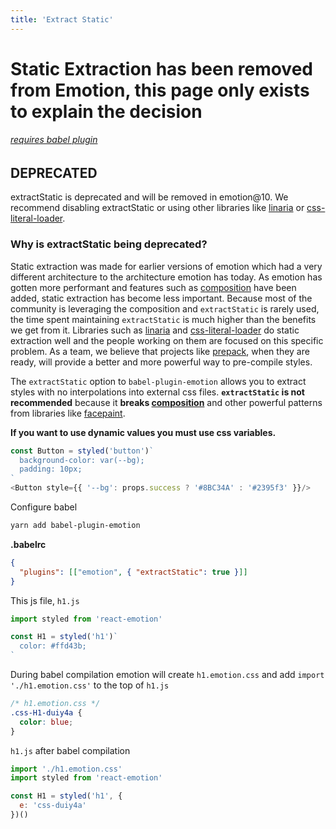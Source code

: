 ```yaml
---
title: 'Extract Static'
---
```


# Static Extraction has been removed from Emotion, this page only exists to explain the decision

###### [requires babel plugin](/docs/babel.md)

## DEPRECATED

extractStatic is deprecated and will be removed in emotion@10. We recommend disabling extractStatic or using other libraries like [linaria](https://github.com/callstack-io/linaria) or [css-literal-loader](https://github.com/4Catalyzer/css-literal-loader).

### Why is extractStatic being deprecated?

Static extraction was made for earlier versions of emotion which had a very different architecture to the architecture emotion has today. As emotion has gotten more performant and features such as [composition](/docs/composition.md) have been added, static extraction has become less important. Because most of the community is leveraging the composition and `extractStatic` is rarely used, the time spent maintaining `extractStatic` is much higher than the benefits we get from it. Libraries such as [linaria](https://github.com/callstack-io/linaria) and [css-literal-loader](https://github.com/4Catalyzer/css-literal-loader) do static extraction well and the people working on them are focused on this specific problem. As a team, we believe that projects like [prepack](https://github.com/facebook/prepack), when they are ready, will provide a better and more powerful way to pre-compile styles.

The `extractStatic` option to `babel-plugin-emotion` allows you to extract styles with no interpolations into external css files. **`extractStatic` is not recommended** because it **breaks [composition](/docs/composition.md)** and other powerful patterns from libraries like [facepaint](https://github.com/emotion-js/facepaint).

**If you want to use dynamic values you must use css variables.**

```javascript
const Button = styled('button')`
  background-color: var(--bg);
  padding: 10px;
`
<Button style={{ '--bg': props.success ? '#8BC34A' : '#2395f3' }}/>
```

Configure babel

```bash
yarn add babel-plugin-emotion
```

**.babelrc**

```json
{
  "plugins": [["emotion", { "extractStatic": true }]]
}
```

This js file, `h1.js`

```jsx
import styled from 'react-emotion'

const H1 = styled('h1')`
  color: #ffd43b;
`
```

During babel compilation emotion will create `h1.emotion.css` and add `import './h1.emotion.css'` to the top of `h1.js`

```css
/* h1.emotion.css */
.css-H1-duiy4a {
  color: blue;
}
```

`h1.js` after babel compilation

```jsx
import './h1.emotion.css'
import styled from 'react-emotion'

const H1 = styled('h1', {
  e: 'css-duiy4a'
})()
```
